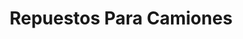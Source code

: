 ---
title: "Repuestos Para Camiones"
url: /mixco/repuestos-para-camiones/
shop: piezas de automóviles
---
